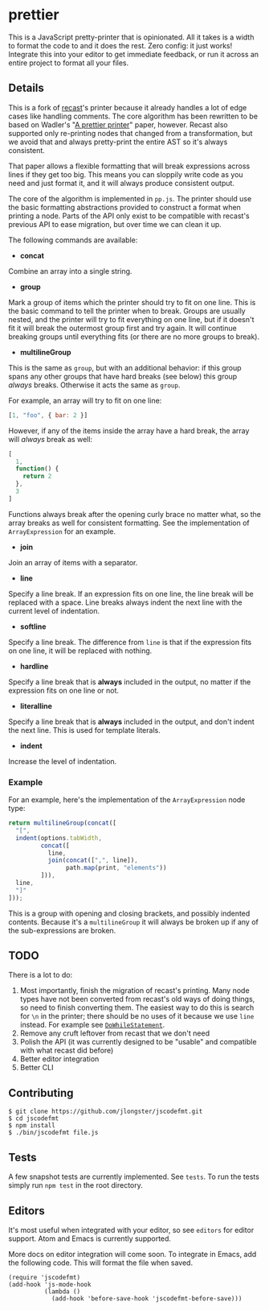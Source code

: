 # prettier

This is a JavaScript pretty-printer that is opinionated. All it takes
is a width to format the code to and it does the rest. Zero config: it
just works! Integrate this into your editor to get immediate feedback,
or run it across an entire project to format all your files.

## Details

This is a fork of [recast](https://github.com/benjamn/recast)'s
printer because it already handles a lot of edge cases like handling
comments. The core algorithm has been rewritten to be based on
Wadler's "[A prettier
printer](http://homepages.inf.ed.ac.uk/wadler/papers/prettier/prettier.pdf)"
paper, however. Recast also supported only re-printing nodes that
changed from a transformation, but we avoid that and always
pretty-print the entire AST so it's always consistent.

That paper allows a flexible formatting that will break expressions
across lines if they get too big. This means you can sloppily write
code as you need and just format it, and it will always produce
consistent output.

The core of the algorithm is implemented in `pp.js`. The printer should
use the basic formatting abstractions provided to construct a format
when printing a node. Parts of the API only exist to be compatible
with recast's previous API to ease migration, but over time we can
clean it up.

The following commands are available:

* **concat**

Combine an array into a single string.

* **group**

Mark a group of items which the printer should try to fit on one line.
This is the basic command to tell the printer when to break. Groups
are usually nested, and the printer will try to fit everything on one
line, but if it doesn't fit it will break the outermost group first
and try again. It will continue breaking groups until everything fits
(or there are no more groups to break).

* **multilineGroup**

This is the same as `group`, but with an additional behavior: if this
group spans any other groups that have hard breaks (see below) this
group *always* breaks. Otherwise it acts the same as `group`.

For example, an array will try to fit on one line:

```js
[1, "foo", { bar: 2 }]
```

However, if any of the items inside the array have a hard break, the
array will *always* break as well:

```js
[
  1,
  function() {
    return 2
  },
  3
]
```

Functions always break after the opening curly brace no matter what,
so the array breaks as well for consistent formatting. See the
implementation of `ArrayExpression` for an example.

* **join**

Join an array of items with a separator.

* **line**

Specify a line break. If an expression fits on one line, the line
break will be replaced with a space. Line breaks always indent the
next line with the current level of indentation.

* **softline**

Specify a line break. The difference from `line` is that if the
expression fits on one line, it will be replaced with nothing.

* **hardline**

Specify a line break that is **always** included in the output, no
matter if the expression fits on one line or not.

* **literalline**

Specify a line break that is **always** included in the output, and
don't indent the next line. This is used for template literals.

* **indent**

Increase the level of indentation.

### Example

For an example, here's the implementation of the `ArrayExpression` node type:

```js
return multilineGroup(concat([
  "[",
  indent(options.tabWidth,
         concat([
           line,
           join(concat([",", line]),
                path.map(print, "elements"))
         ])),
  line,
  "]"
]));
```

This is a group with opening and closing brackets, and possibly
indented contents. Because it's a `multilineGroup` it will always be
broken up if any of the sub-expressions are broken.

## TODO

There is a lot to do:

1. Most importantly, finish the migration of recast's printing. Many
node types have not been converted from recast's old ways of doing
things, so need to finish converting them. The easiest way to do this
is search for `\n` in the printer; there should be no uses of it
because we use `line` instead. For example see
[`DoWhileStatement`](https://github.com/jlongster/jscodefmt/blob/master/src/printer.js#L928).
2. Remove any cruft leftover from recast that we don't need
3. Polish the API (it was currently designed to be "usable" and compatible with what recast did before)
4. Better editor integration
5. Better CLI

## Contributing

```
$ git clone https://github.com/jlongster/jscodefmt.git
$ cd jscodefmt
$ npm install
$ ./bin/jscodefmt file.js
```

## Tests

A few snapshot tests are currently implemented. See `tests`. To run
the tests simply run `npm test` in the root directory.

## Editors

It's most useful when integrated with your editor, so see `editors` for
editor support. Atom and Emacs is currently supported.

More docs on editor integration will come soon. To integrate in Emacs,
add the following code. This will format the file when saved.

```elisp
(require 'jscodefmt)
(add-hook 'js-mode-hook
          (lambda ()
            (add-hook 'before-save-hook 'jscodefmt-before-save)))
```
